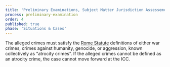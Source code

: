 ```yaml
---
title: 'Preliminary Examinations, Subject Matter Jurisdiction Assessement'
process: preliminary-examination
order: 4
published: true
phase: 'Situations & Cases'
---
```



The alleged crimes must satisfy the [Rome Statute](https://www.icc-cpi.int/nr/rdonlyres/ea9aeff7-5752-4f84-be94-0a655eb30e16/0/rome_statute_english.pdf) definitions of either war crimes, crimes against humanity, genocide, or aggression, known collectively as “atrocity crimes”. If the alleged crimes cannot be defined as an atrocity crime, the case cannot move forward at the ICC. &nbsp;